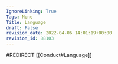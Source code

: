 ```yaml
---
IgnoreLinking: True
Tags: None
Title: Language
draft: False
revision_date: 2022-04-06 14:01:19+00:00
revision_id: 88103
---
```


#REDIRECT [[Conduct#Language]]